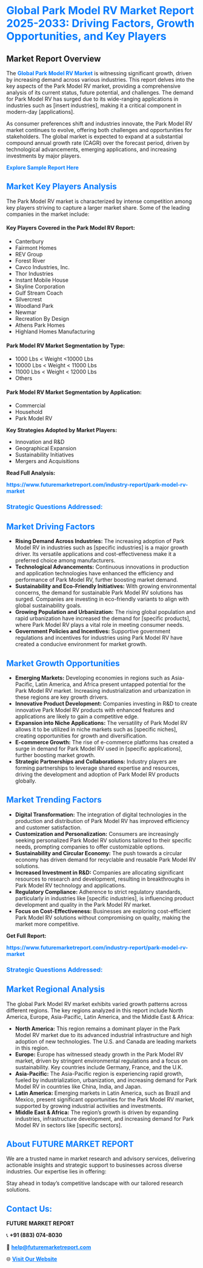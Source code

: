<h1 style="color: #007BFF;">Global Park Model RV Market Report 2025-2033: Driving Factors, Growth Opportunities, and Key Players</h1>

<section id="overview">
<h2>Market Report Overview</h2>
<p>The <a href="https://www.futuremarketreport.com/industry-report/park-model-rv-market" style="color: #007BFF; text-decoration: none;"><strong>Global Park Model RV Market</strong></a> is witnessing significant growth, driven by increasing demand across various industries. This report delves into the key aspects of the Park Model RV market, providing a comprehensive analysis of its current status, future potential, and challenges. The demand for Park Model RV has surged due to its wide-ranging applications in industries such as [insert industries], making it a critical component in modern-day [applications].</p>
<p>As consumer preferences shift and industries innovate, the Park Model RV market continues to evolve, offering both challenges and opportunities for stakeholders. The global market is expected to expand at a substantial compound annual growth rate (CAGR) over the forecast period, driven by technological advancements, emerging applications, and increasing investments by major players.</p>
</section>

<section id="overview">
<p><a href="https://www.futuremarketreport.com/request-sample/reportId=120446" style="color: #007BFF; text-decoration: none;"><strong>Explore Sample Report Here</strong></a></p>
</section>

<section id="key-players">
<h2 style="color: #007BFF;">Market Key Players Analysis</h2>
<p>The Park Model RV market is characterized by intense competition among key players striving to capture a larger market share. Some of the leading companies in the market include:</p>
<h4>Key Players Covered in the Park Model RV Report:</h4>
<ul><li>Canterbury</li><li>Fairmont Homes</li><li>REV Group</li><li>Forest River</li><li>Cavco Industries, Inc.</li><li>Thor Industries</li><li>Instant Mobile House</li><li>Skyline Corporation</li><li>Gulf Stream Coach</li><li>Silvercrest</li><li>Woodland Park</li><li>Newmar</li><li>Recreation By Design</li><li>Athens Park Homes</li><li>Highland Homes Manufacturing</li></ul>
<h4>Park Model RV Market Segmentation by Type:</h4>
<ul><li>1000 Lbs &lt; Weight &lt;10000 Lbs</li><li>10000 Lbs &lt; Weight &lt; 11000 Lbs</li><li>11000 Lbs &lt; Weight &lt; 12000 Lbs</li><li>Others</li></ul>

<h4>Park Model RV Market Segmentation by Application:</h4>
<ul><li>Commercial</li><li>Household</li><li>Park Model RV</li></ul>
<p><strong>Key Strategies Adopted by Market Players:</strong></p>
<ul>
<li>Innovation and R&D</li>
<li>Geographical Expansion</li>
<li>Sustainability Initiatives</li>
<li>Mergers and Acquisitions</li>
</ul>
</section>

<section>
<p><strong>Read Full Analysis: </strong></p><a href="https://www.futuremarketreport.com/industry-report/park-model-rv-market" style="color: #007BFF; text-decoration: none;"><strong>https://www.futuremarketreport.com/industry-report/park-model-rv-market</strong></a>
<h3 style="color: #007BFF;">Strategic Questions Addressed:</h3>
</section>

<section id="driving-factors">
<h2 style="color: #007BFF;">Market Driving Factors</h2>
<ul>
<li><strong>Rising Demand Across Industries:</strong> The increasing adoption of Park Model RV in industries such as [specific industries] is a major growth driver. Its versatile applications and cost-effectiveness make it a preferred choice among manufacturers.</li>
<li><strong>Technological Advancements:</strong> Continuous innovations in production and application technologies have enhanced the efficiency and performance of Park Model RV, further boosting market demand.</li>
<li><strong>Sustainability and Eco-Friendly Initiatives:</strong> With growing environmental concerns, the demand for sustainable Park Model RV solutions has surged. Companies are investing in eco-friendly variants to align with global sustainability goals.</li>
<li><strong>Growing Population and Urbanization:</strong> The rising global population and rapid urbanization have increased the demand for [specific products], where Park Model RV plays a vital role in meeting consumer needs.</li>
<li><strong>Government Policies and Incentives:</strong> Supportive government regulations and incentives for industries using Park Model RV have created a conducive environment for market growth.</li>
</ul>
</section>

<section id="growth-opportunities">
<h2 style="color: #007BFF;">Market Growth Opportunities</h2>
<ul>
<li><strong>Emerging Markets:</strong> Developing economies in regions such as Asia-Pacific, Latin America, and Africa present untapped potential for the Park Model RV market. Increasing industrialization and urbanization in these regions are key growth drivers.</li>
<li><strong>Innovative Product Development:</strong> Companies investing in R&D to create innovative Park Model RV products with enhanced features and applications are likely to gain a competitive edge.</li>
<li><strong>Expansion into Niche Applications:</strong> The versatility of Park Model RV allows it to be utilized in niche markets such as [specific niches], creating opportunities for growth and diversification.</li>
<li><strong>E-commerce Growth:</strong> The rise of e-commerce platforms has created a surge in demand for Park Model RV used in [specific applications], further boosting market growth.</li>
<li><strong>Strategic Partnerships and Collaborations:</strong> Industry players are forming partnerships to leverage shared expertise and resources, driving the development and adoption of Park Model RV products globally.</li>
</ul>
</section>

<section id="trending-factors">
<h2 style="color: #007BFF;">Market Trending Factors</h2>
<ul>
<li><strong>Digital Transformation:</strong> The integration of digital technologies in the production and distribution of Park Model RV has improved efficiency and customer satisfaction.</li>
<li><strong>Customization and Personalization:</strong> Consumers are increasingly seeking personalized Park Model RV solutions tailored to their specific needs, prompting companies to offer customizable options.</li>
<li><strong>Sustainability and Circular Economy:</strong> The push towards a circular economy has driven demand for recyclable and reusable Park Model RV solutions.</li>
<li><strong>Increased Investment in R&D:</strong> Companies are allocating significant resources to research and development, resulting in breakthroughs in Park Model RV technology and applications.</li>
<li><strong>Regulatory Compliance:</strong> Adherence to strict regulatory standards, particularly in industries like [specific industries], is influencing product development and quality in the Park Model RV market.</li>
<li><strong>Focus on Cost-Effectiveness:</strong> Businesses are exploring cost-efficient Park Model RV solutions without compromising on quality, making the market more competitive.</li>
</ul>
</section>

<section>
<p><strong>Get Full Report: </strong></p><a href="https://www.futuremarketreport.com/industry-report/park-model-rv-market" style="color: #007BFF; text-decoration: none;"><strong>https://www.futuremarketreport.com/industry-report/park-model-rv-market</strong></a>
<h3 style="color: #007BFF;">Strategic Questions Addressed:</h3>
</section>


<section id="regional-analysis">
<h2 style="color: #007BFF;">Market Regional Analysis</h2>
<p>The global Park Model RV market exhibits varied growth patterns across different regions. The key regions analyzed in this report include North America, Europe, Asia-Pacific, Latin America, and the Middle East & Africa:</p>
<ul>
<li><strong>North America:</strong> This region remains a dominant player in the Park Model RV market due to its advanced industrial infrastructure and high adoption of new technologies. The U.S. and Canada are leading markets in this region.</li>
<li><strong>Europe:</strong> Europe has witnessed steady growth in the Park Model RV market, driven by stringent environmental regulations and a focus on sustainability. Key countries include Germany, France, and the U.K.</li>
<li><strong>Asia-Pacific:</strong> The Asia-Pacific region is experiencing rapid growth, fueled by industrialization, urbanization, and increasing demand for Park Model RV in countries like China, India, and Japan.</li>
<li><strong>Latin America:</strong> Emerging markets in Latin America, such as Brazil and Mexico, present significant opportunities for the Park Model RV market, supported by growing industrial activities and investments.</li>
<li><strong>Middle East & Africa:</strong> The region’s growth is driven by expanding industries, infrastructure development, and increasing demand for Park Model RV in sectors like [specific sectors].</li>
</ul>
</section>

<footer>
<h2 style="color: #007BFF;">About FUTURE MARKET REPORT</h2>
<p>We are a trusted name in market research and advisory services, delivering actionable insights and strategic support to businesses across diverse industries. Our expertise lies in offering:</p>

<p>Stay ahead in today’s competitive landscape with our tailored research solutions.</p>

<h2 style="color: #007BFF;">Contact Us:</h2>
<p><strong>FUTURE MARKET REPORT</strong></p>
<p>📞 <strong>+91 (883) 074-8030</strong></p>
<p>📧 <strong><a href="mailto:help@futuremarketreport.com" style="color: #007BFF;">help@futuremarketreport.com</a></strong></p>
<p>🌐 <strong><a href="https://www.futuremarketreport.com/" style="color: #007BFF;">Visit Our Website</a></strong></p>
</footer>